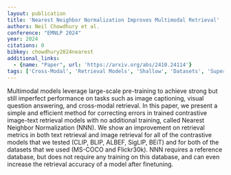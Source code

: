 ```yaml
---
layout: publication
title: 'Nearest Neighbor Normalization Improves Multimodal Retrieval'
authors: Neil Chowdhury et al.
conference: "EMNLP 2024"
year: 2024
citations: 0
bibkey: chowdhury2024nearest
additional_links:
  - {name: "Paper", url: 'https://arxiv.org/abs/2410.24114'}
tags: ['Cross-Modal', 'Retrieval Models', 'Shallow', 'Datasets', 'Supervised', 'Training Strategy', 'Applications']
---
```

Multimodal models leverage large-scale pre-training to achieve strong but
still imperfect performance on tasks such as image captioning, visual question
answering, and cross-modal retrieval. In this paper, we present a simple and
efficient method for correcting errors in trained contrastive image-text
retrieval models with no additional training, called Nearest Neighbor
Normalization (NNN). We show an improvement on retrieval metrics in both text
retrieval and image retrieval for all of the contrastive models that we tested
(CLIP, BLIP, ALBEF, SigLIP, BEiT) and for both of the datasets that we used
(MS-COCO and Flickr30k). NNN requires a reference database, but does not
require any training on this database, and can even increase the retrieval
accuracy of a model after finetuning.
